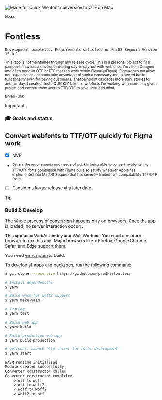 ![Made for Quick Webfont conversion to OTF on Mac](/public/fontless_cover.avif "Made from Pain")

> [!NOTE]
>
> # Fontless
>
> ```
> Development completed. Requirements satisfied on MacOS Sequoia Version 15.0.1.
> ```
>
> <sup>This repo is not maintained through any release cycle. This is a personal project to fill a painpoint I have as a developer dealing day-in-day-out with webfonts. I'm also a Designer and often need an OTF or TTF that can work within Figma(@Figma). Figma does not allow non-organization accounts take advantage of such a necessary and expected basic functionality even for paying customers. That painpoint cascades more pain, stories for another day. I created this to QUICKLY take the webfonts I'm working with inside any given project and convert them over to TTF/OTF to save time, and mind.</sup>
>
> <sub>Bryan Funk</sub>

> [!IMPORTANT]
>
> ### :mortar_board: Goals and status
>
> ## Convert webfonts to TTF/OTF quickly for Figma work
>
> - [x] MVP
>
> - <sup>Satisfy the requirements and needs of quickly being able to convert webfonts into TTF/OTF fonts compatible with Figma but also satisfy whatever Apple has implemented into MacOS Sequoia that has severely limited font compatability TTF/OTF fonts.</sup>
>
> - [ ] Consider a larger release at a later date
>
>

> [!TIP]
>
> ### Build & Develop
>
> The whole process of conversion happens only on browsers. Once the app is loaded, no server interaction occurs.
> 
> This app uses WebAssembly and Web Workers. You need a modern browser to run this app. Major browsers like > Firefox, Google Chrome, Safari and Edge support them.
> 
> You need [emscripten](https://emscripten.org/docs/getting_started) to build.
>
> To develop all apps and packages, run the following command:
>
> ```sh
> $ git clone --recursive https://github.com/prodkt/fontless
>
> # Install dependencies
> $ yarn
>
> # Build wasm for woff2 support
> $ yarn make-wasm
>
> # Testing
> $ yarn test
>
> # Build web app
> $ yarn build
>
> # Build production web app
> $ yarn build:production
>
> # optional: Launch http server for local development
> $ yarn start
> ```
>
> ```sh
> WASM runtime initialized
> Module created successfully
> Converter constructor called
> Converter constructor completed
>     ✓ otf to woff
>     ✓ otf to woff2
>     ✓ woff to woff2
>     ✓ woff2 to otf
> ```
